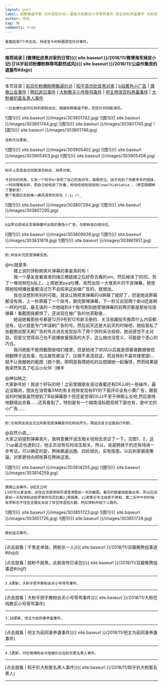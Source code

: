 ```yaml
---
layout: post
label: 粉群撕逼不断 对外恶性针对——更新大粉教买小号辱骂事件 吧主百科养蛊事件 大粉知乎匿名黑人事件
author: 佚名
tag: 锤
comments: true
---
```


    香蜜结束7个月左右，持续至今的粉圈恶性针对事件。

---

#### 推荐阅读 \| [微博批皮黑对家的日常]({{ site.baseurl }}/2018/11/微博海军掉皮小记) \|[14岁前邓粉爆粉群辱骂蔚然成风]({{ site.baseurl }}/2018/11/公益作集资的遮羞布#dxjjc)

---

本页目录 \| [前邓伦粉爆粉圈撕逼针对](#dxjja)  \| [知乎高仿批皮黑对家](#dxjje) \| [b站黄色小广告](#dxjjb) \| [偶像公会事件](#dxjjc) \| [胯妇追日事件](#dxjjd)  \| [大粉教买小号辱骂事件](#dxjjf)  \| [吧主修改百科养蛊事件](#dxjjg) \| [大粉被扒匿名黑人事件](#dxjjh) 


<a class="anchor" name="dxjja"></a>

    一位自爆为前邓伦粉的脱粉自白，揭露粉群撕逼不断，恶性针对同剧演员。

![图1]({{ site.baseurl }}/images/303801742.jpg)
![图1]({{ site.baseurl }}/images/303801744.jpg)
![图1]({{ site.baseurl }}/images/303801745.jpg)
![图1]({{ site.baseurl }}/images/303801746.jpg)

    该粉次日更新。

![图1]({{ site.baseurl }}/images/303905402.jpg)
![图1]({{ site.baseurl }}/images/303905403.jpg)
![图1]({{ site.baseurl }}/images/303905406.jpg)

---

<a class="anchor" name="dxjje"></a>

    知乎上恶意高仿同剧演员粉丝，抹黑对家。
    
    今日份的快落，又有一个知乎er发现了自己的高仿号，喜极而泣。由于找到了失散多年的姐妹，一时间情难自抑，把自己给哈进了折叠，哈哈哈哈哈哈哈哈(ಡωಡ)hiahiahia ，（原层图糊掉了重新发）
    整个答题区目前唯一画风清奇的存在_(:з」∠)_

![图1]({{ site.baseurl }}/images/303807294.jpg)
![图1]({{ site.baseurl }}/images/303807295.jpg)

---

<a class="anchor" name="dxjjb"></a>

    b站罗云熙相关剪辑弹幕中出现的黄色小广告，与脱粉自白相对应。

![图1]({{ site.baseurl }}/images/303809839.jpg)
![图1]({{ site.baseurl }}/images/303831819.jpg)
![图1]({{ site.baseurl }}/images/303861951.jpg)

---

    附:网友补充恶意弹幕信息。
    
@nc就是多:   
　　楼上说的饼粉刷卖片弹幕的事是真的有！  
　　我一个基友是看我发的梅兰楼链接之后好奇去看的xm，然后掉进了l的坑，剪了一堆视频在b站上。上周她发pyq吐槽，突然出现一大堆卖片的不良弹幕，她觉得她视频播放量都没过万不会招来这些做广告的，就很谜。  
　　我也没想到有别的可能，就说让她把发弹幕的id屏蔽了就好了，但是她说屏蔽都没有用，上一秒屏蔽了一个账号，删完那堆弹幕，下一秒又出现两个新id还是刷一样的内容，最无语的一次她碰到4个账号刷到她管理弹幕的前两页都是那些垃圾弹幕！看截图我都惊了，还说现在做广告的也真勤奋…   
　　她说她看那些号都是12月9号到12号新注册的，关注收藏投币推荐什么内容都没有，估计就是专门申请刷广告的号。然后前天还是大前天的时候吧，她给我私了张截图说那天刷广告的号点进去发现投币了两个饼的采访视频，她说感觉不太对劲，但是又觉得自己也不是播放量很高的大手，这么搞也没意义，可能是个恶心的巧合。  
　　我问她能不能把截图放咱们楼里，但是她进了l的坑以后就是想着做数据做视频翻牌子这些事，吃瓜属性都没了，压根不来涯叔这，而且特别不喜欢楼里提l…就不让我搬她的截图（跑个题，明明是我喂她吃的瓜想跟她一起锤饼，然而结果是我突然失去了吃瓜小伙伴（摊手

@神仙映之:  
大家新年好！我说个好玩的吧！之前曾跟朋友说过香蜜还有DXJJ的一些操作，最近没跟进，朋友在油管看XM的有关视频发现有RY的下面评论会有小黄广告，跟我说的时候我虽然想到了B站弹幕那个但还是觉得DXJJ不至于伸那么长吧,然后我特地翻墙出去看……还真看到了，特别是有一个越南语标题视频下面也有，是中文的小广告……


---

    附:也有网友指出无法判断恶意弹幕是邓伦粉丝所为，需结合各方证据自行判断。

@自然小调__:  
大家之前提到弹幕卖片，我特意撇开润玉相关视频去求证了一下。见图1、2，这个up最近也遇到过，他主页没有任何润玉相关。所以，说是胯妹干的还有待进一步考证。可以确定的是，胯妹撕逼出圈、四处结仇，实有隐患。以后别家披皮撕逼，对家更倾向把账算在胯妹这里。

![图1]({{ site.baseurl }}/images/303814255.jpg)
![图1]({{ site.baseurl }}/images/303814259.jpg)

---

<a class="anchor" name="dxjjc"></a>

    偶像公会事件。@徒生立柯
    LS的可以拿去用，这张应该是饼粉所谓澄清图前一天的截图，看花的数量就能看出来，所以应该是前一天有饼粉说偷罗家的花还拉着zj家搞事，zj家表示专注自家不搀和，第二天中午的时候有罗粉忍不住在全服反击说了饼言饼语抱大腿，然后饼粉开始下三路的。

![图1]({{ site.baseurl }}/images/303851723.jpg)
![图1]({{ site.baseurl }}/images/303851726.jpg)
![图1]({{ site.baseurl }}/images/303851728.jpg)

---

<a class="anchor" name="dxjjd"></a>

    胯妇追日事件。
    
---

[点击就看 \| 千里走单骑，跨剧杀一人]({{ site.baseurl }}/2018/11/豆瓣撕胯组事迹#dxjjd)

[点击就看 \| 脱粉不脱黑，此剧宣传已承包]({{ site.baseurl }}/2018/11/豆瓣撕胯组事迹#dxjjf)

---


<a class="anchor" name="dxjjf"></a>

    3.6更新，大粉手把手教粉丝买小号辱骂事件。
    
---

[点击就看 \| 大粉手把手教粉丝买小号辱骂事件]({{ site.baseurl }}/2018/11/大粉在线教买小号辱骂事件)

---

<a class="anchor" name="dxjjg"></a>

    3.18更新，吧主为前同事养蛊事件。
    
---

[点击就看 \| 吧主为前同事养蛊事件]({{ site.baseurl }}/2018/11/吧主为前同事养蛊事件)

---

<a class="anchor" name="dxjjh"></a>

    4.5更新，邓伦微博粉丝大咖被扒出在知乎匿名黑人事件。
    
---

[点击就看 \| 知乎扒大粉匿名黑人事件]({{ site.baseurl }}/2018/11/知乎扒大粉匿名黑人)

---